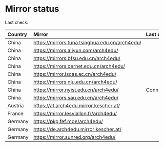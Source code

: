 <script src="./time.js"></script>
# Mirror status
Last check: <script type="text/javascript">localize(1724556142.565757);</script>

|Country|Mirror|Last update|
|:------|:-----|:----------|
|China|https://mirrors.tuna.tsinghua.edu.cn/arch4edu/|<script type="text/javascript">localize(1724524464);</script>|
|China|https://mirrors.aliyun.com/arch4edu/|<script type="text/javascript">localize(1724524464);</script>|
|China|https://mirrors.bfsu.edu.cn/arch4edu/|<script type="text/javascript">localize(1724524464);</script>|
|China|https://mirrors.cernet.edu.cn/arch4edu/|<script type="text/javascript">localize(1724524464);</script>|
|China|https://mirror.iscas.ac.cn/arch4edu/|<script type="text/javascript">localize(1724524464);</script>|
|China|https://mirrors.nju.edu.cn/arch4edu/|<script type="text/javascript">localize(1724438287);</script>|
|China|https://mirror.nyist.edu.cn/arch4edu/|ConnectionError|
|China|https://mirrors.sau.edu.cn/arch4edu/|<script type="text/javascript">localize(1724524464);</script>|
|Austria|https://at.arch4edu.mirror.kescher.at/|<script type="text/javascript">localize(1724524464);</script>|
|France|https://mirror.lesviallon.fr/arch4edu/|<script type="text/javascript">localize(1724524464);</script>|
|Germany|https://pkg.fef.moe/arch4edu/|<script type="text/javascript">localize(1724524464);</script>|
|Germany|https://de.arch4edu.mirror.kescher.at/|<script type="text/javascript">localize(1724524464);</script>|
|Germany|https://mirror.sunred.org/arch4edu/|<script type="text/javascript">localize(1724524464);</script>|

<script src="./tablefilter/tablefilter.js"></script>
<script src="./table.js"></script>